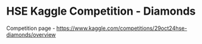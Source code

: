 # HSE Kaggle Competition - Diamonds
Competition page - https://www.kaggle.com/competitions/29oct24hse-diamonds/overview


